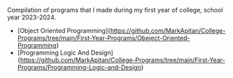 Compilation of programs that I made during my first year of college, school year 2023-2024.

- [Object Oriented Programming]{<https://github.com/MarkApitan/College-Programs/tree/main/First-Year-Programs/Obeject-Oriented-Programming>}
- [Programming Logic And Design]{<https://github.com/MarkApitan/College-Programs/tree/main/First-Year-Programs/Programming-Logic-and-Design>}
